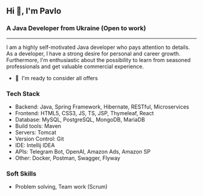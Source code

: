 <h2 align="left">Hi 👋, I'm Pavlo</h2>

<h3 align="left">A Java Developer from Ukraine (Open to work)</h3>

---------------------

I am a highly self-motivated Java developer who pays attention to
details. As a developer, I have a strong
desire for personal and career growth. Furthermore, I'm enthusiastic
about the possibility to learn from seasoned professionals and get
valuable commercial experience.

* 🤝  I'm ready to consider all offers

<h3 align="left">Tech Stack</h3>

- Backend: Java, Spring Framework, Hibernate, RESTful, Microservices
- Frontend: HTML5, CSS3, JS, TS, JSP, Thymeleaf, React
- Database: MySQL, PostgreSQL, MongoDB, MariaDB
- Build tools: Maven
- Servers: Tomcat
- Version Control: Git
- IDE: Intellij IDEA
- APIs: Telegram Bot, OpenAI, Amazon Ads, Amazon SP
- Other: Docker, Postman, Swagger, Flyway

<h3 align="left">Soft Skills</h3>

- Problem solving, Team work (Scrum)
